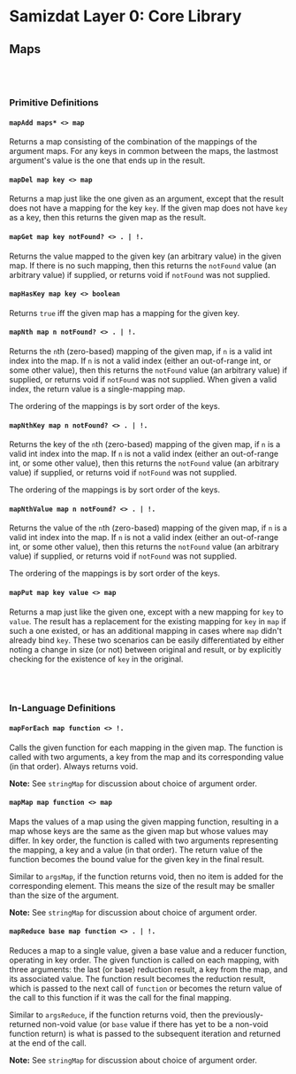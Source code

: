 Samizdat Layer 0: Core Library
==============================

Maps
----

<br><br>
### Primitive Definitions

#### `mapAdd maps* <> map`

Returns a map consisting of the combination of the mappings of the
argument maps. For any keys in common between the maps,
the lastmost argument's value is the one that ends up in the result.

#### `mapDel map key <> map`

Returns a map just like the one given as an argument, except that
the result does not have a mapping for the key `key`. If the given
map does not have `key` as a key, then this returns the given
map as the result.

#### `mapGet map key notFound? <> . | !.`

Returns the value mapped to the given key (an arbitrary value) in
the given map. If there is no such mapping, then this
returns the `notFound` value (an arbitrary value) if supplied,
or returns void if `notFound` was not supplied.

#### `mapHasKey map key <> boolean`

Returns `true` iff the given map has a mapping for the given key.

#### `mapNth map n notFound? <> . | !.`

Returns the `n`th (zero-based) mapping of the given map, if `n` is
a valid int index into the map. If `n` is not a valid index
(either an out-of-range int, or some other value), then this
returns the `notFound` value (an arbitrary value) if supplied, or
returns void if `notFound` was not supplied. When given a valid index,
the return value is a single-mapping map.

The ordering of the mappings is by sort order of the keys.

#### `mapNthKey map n notFound? <> . | !.`

Returns the key of the `n`th (zero-based) mapping of the given map,
if `n` is a valid int index into the map. If `n` is not a valid index
(either an out-of-range int, or some other value), then this
returns the `notFound` value (an arbitrary value) if supplied, or
returns void if `notFound` was not supplied.

The ordering of the mappings is by sort order of the keys.

#### `mapNthValue map n notFound? <> . | !.`

Returns the value of the `n`th (zero-based) mapping of the given map,
if `n` is a valid int index into the map. If `n` is not a valid index
(either an out-of-range int, or some other value), then this
returns the `notFound` value (an arbitrary value) if supplied, or
returns void if `notFound` was not supplied.

The ordering of the mappings is by sort order of the keys.

#### `mapPut map key value <> map`

Returns a map just like the given one, except with a new mapping
for `key` to `value`. The result has a replacement for the existing
mapping for `key` in `map` if such a one existed, or has an
additional mapping in cases where `map` didn't already bind `key`.
These two scenarios can be easily differentiated by either noting a
change in size (or not) between original and result, or by explicitly
checking for the existence of `key` in the original.


<br><br>
### In-Language Definitions

#### `mapForEach map function <> !.`

Calls the given function for each mapping in the given map. The
function is called with two arguments, a key from the map and
its corresponding value (in that order). Always returns void.

**Note:** See `stringMap` for discussion about choice of argument order.

#### `mapMap map function <> map`

Maps the values of a map using the given mapping function,
resulting in a map whose keys are the same as the given map but
whose values may differ. In key order, the function is called with
two arguments representing the mapping, a key and a value (in that
order). The return value of the function becomes the bound value for
the given key in the final result.

Similar to `argsMap`, if the function returns void, then no item is
added for the corresponding element. This means the size of the
result may be smaller than the size of the argument.

**Note:** See `stringMap` for discussion about choice of argument order.

#### `mapReduce base map function <> . | !.`

Reduces a map to a single value, given a base value and a reducer
function, operating in key order. The given function is called on each
mapping, with three arguments: the last (or base) reduction
result, a key from the map, and its associated value. The
function result becomes the reduction result, which is passed to the
next call of `function` or becomes the return value of the call to
this function if it was the call for the final mapping.

Similar to `argsReduce`, if the function returns void, then the
previously-returned non-void value (or `base` value if there has
yet to be a non-void function return) is what is passed to the
subsequent iteration and returned at the end of the call.

**Note:** See `stringMap` for discussion about choice of argument order.
